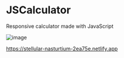 # JSCalculator
Responsive calculator made with JavaScript


![image](https://user-images.githubusercontent.com/101275024/166086267-9857120a-8f8e-455b-a444-939e01b1a7f9.png)


https://stellular-nasturtium-2ea75e.netlify.app
